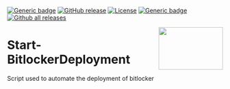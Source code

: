 [![Generic badge](https://img.shields.io/badge/Maintained-Yes-Green.svg)](#) [![GitHub release](https://img.shields.io/github/release/NWarila/Start-BitlockerDeployment.svg)](https://GitHub.com/NWarila/Start-BitlockerDeployment/releases/) [![License](https://img.shields.io/badge/License-MIT-Green.svg)](https://opensource.org/licenses/MIT) [![Generic badge](https://img.shields.io/badge/Conver%20Coverage-0-Green.svg)](#) [![Github all releases](https://img.shields.io/github/downloads/NWarila/Start-BitlockerDeployment/total.svg)](https://GitHub.com/NWarila/Start-BitlockerDeployment/releases/)

<img width="150" height="100" src="https://user-images.githubusercontent.com/33955773/160245633-0bfe36e4-96a4-4c53-867c-2c1bded6cfb3.png" align="right" />

# Start-BitlockerDeployment
Script used to automate the deployment of bitlocker
